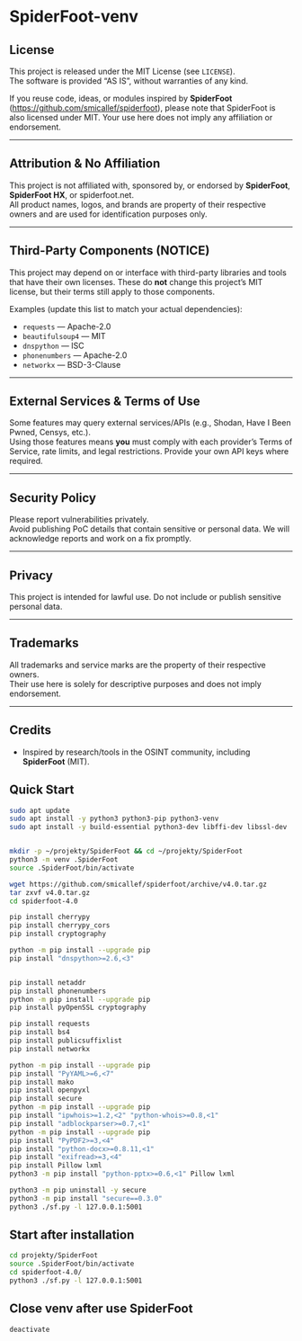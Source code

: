 # SpiderFoot-venv

## License

This project is released under the MIT License (see `LICENSE`).  
The software is provided “AS IS”, without warranties of any kind.

If you reuse code, ideas, or modules inspired by **SpiderFoot** (https://github.com/smicallef/spiderfoot), please note that SpiderFoot is also licensed under MIT. Your use here does not imply any affiliation or endorsement.

---

## Attribution & No Affiliation

This project is not affiliated with, sponsored by, or endorsed by **SpiderFoot**, **SpiderFoot HX**, or spiderfoot.net.  
All product names, logos, and brands are property of their respective owners and are used for identification purposes only.

---

## Third-Party Components (NOTICE)

This project may depend on or interface with third-party libraries and tools that have their own licenses. These do **not** change this project’s MIT license, but their terms still apply to those components.

Examples (update this list to match your actual dependencies):

- `requests` — Apache-2.0  
- `beautifulsoup4` — MIT  
- `dnspython` — ISC  
- `phonenumbers` — Apache-2.0  
- `networkx` — BSD-3-Clause

---

## External Services & Terms of Use

Some features may query external services/APIs (e.g., Shodan, Have I Been Pwned, Censys, etc.).  
Using those features means **you** must comply with each provider’s Terms of Service, rate limits, and legal restrictions. Provide your own API keys where required.

---

## Security Policy

Please report vulnerabilities privately.  
Avoid publishing PoC details that contain sensitive or personal data. We will acknowledge reports and work on a fix promptly.

---

## Privacy

This project is intended for lawful use. Do not include or publish sensitive personal data.  

---

## Trademarks

All trademarks and service marks are the property of their respective owners.  
Their use here is solely for descriptive purposes and does not imply endorsement.

---

## Credits

- Inspired by research/tools in the OSINT community, including **SpiderFoot** (MIT).  


## Quick Start
```bash 
sudo apt update
sudo apt install -y python3 python3-pip python3-venv
sudo apt install -y build-essential python3-dev libffi-dev libssl-dev


mkdir -p ~/projekty/SpiderFoot && cd ~/projekty/SpiderFoot
python3 -m venv .SpiderFoot   
source .SpiderFoot/bin/activate

wget https://github.com/smicallef/spiderfoot/archive/v4.0.tar.gz
tar zxvf v4.0.tar.gz
cd spiderfoot-4.0

pip install cherrypy
pip install cherrypy_cors
pip install cryptography 

python -m pip install --upgrade pip
pip install "dnspython>=2.6,<3"


pip install netaddr  
pip install phonenumbers  
python -m pip install --upgrade pip
pip install pyOpenSSL cryptography

pip install requests   
pip install bs4  
pip install publicsuffixlist 
pip install networkx   

python -m pip install --upgrade pip
pip install "PyYAML>=6,<7"
pip install mako   
pip install openpyxl   
pip install secure 
python -m pip install --upgrade pip
pip install "ipwhois>=1.2,<2" "python-whois>=0.8,<1"
pip install "adblockparser>=0.7,<1"
python -m pip install --upgrade pip
pip install "PyPDF2>=3,<4"
pip install "python-docx>=0.8.11,<1"
pip install "exifread>=3,<4"
pip install Pillow lxml
python3 -m pip install "python-pptx>=0.6,<1" Pillow lxml

python3 -m pip uninstall -y secure
python3 -m pip install "secure==0.3.0"
python3 ./sf.py -l 127.0.0.1:5001
```
##  Start after installation
```bash
cd projekty/SpiderFoot
source .SpiderFoot/bin/activate
cd spiderfoot-4.0/
python3 ./sf.py -l 127.0.0.1:5001
```
##  Close venv after use SpiderFoot
```bash
deactivate
```

